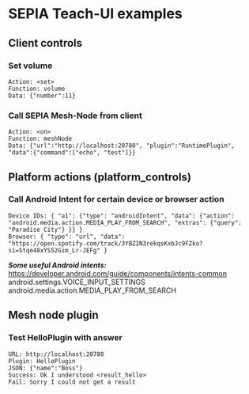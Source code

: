 # SEPIA Teach-UI examples

## Client controls

### Set volume
```
Action: <set>
Function: volume
Data: {"number":11}
```

### Call SEPIA Mesh-Node from client
```
Action: <on>
Function: meshNode
Data: {"url":"http://localhost:20780", "plugin":"RuntimePlugin", "data":{"command":["echo", "test"]}}
```

## Platform actions (platform_controls)

### Call Android Intent for certain device or browser action
```
Device IDs: { "a1": {"type": "androidIntent", "data": {"action": "android.media.action.MEDIA_PLAY_FROM_SEARCH", "extras": {"query": "Paradise City"} }} }
Browser: { "type": "url", "data": "https://open.spotify.com/track/3YBZIN3rekqsKxbJc9FZko?si=Stqe48xYS52Gim_Lr-JEFg" }
```
***Some useful Android intents:***  
https://developer.android.com/guide/components/intents-common  
android.settings.VOICE_INPUT_SETTINGS  
android.media.action.MEDIA_PLAY_FROM_SEARCH  


## Mesh node plugin

### Test HelloPlugin with answer
```
URL: http://localhost:20780
Plugin: HelloPlugin
JSON: {"name":"Boss"}
Success: Ok I understood <result_hello>
Fail: Sorry I could not get a result
```
